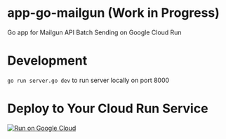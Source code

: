 # app-go-mailgun (Work in Progress)
Go app for Mailgun API Batch Sending on Google Cloud Run 

# Development

`go run server.go dev` to run server locally on port 8000

# Deploy to Your Cloud Run Service

[![Run on Google Cloud](https://storage.googleapis.com/cloudrun/button.svg)](https://console.cloud.google.com/cloudshell/editor?shellonly=true&cloudshell_image=gcr.io/cloudrun/button&cloudshell_git_repo=https://github.com/Marmt-Group/app-go-mailgun.git)


